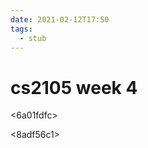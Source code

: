 ```yaml
---
date: 2021-02-12T17:50
tags: 
  - stub
---
```


# cs2105 week 4

<6a01fdfc>

<8adf56c1>

<e48aaf82>
